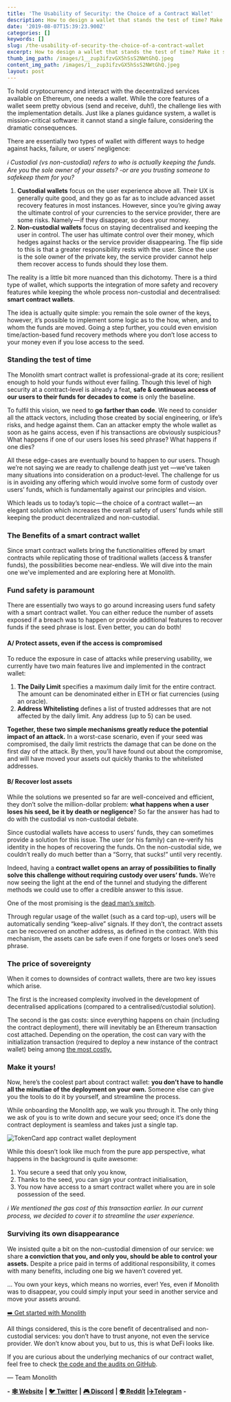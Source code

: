 ```yaml
---
title: 'The Usability of Security: the Choice of a Contract Wallet'
description: How to design a wallet that stands the test of time? Make it smarter!
date: '2019-08-07T15:39:23.900Z'
categories: []
keywords: []
slug: /the-usability-of-security-the-choice-of-a-contract-wallet
excerpt: How to design a wallet that stands the test of time? Make it smarter!
thumb_img_path: /images/1__zup3ifzvGX5hSsS2NWtGhQ.jpeg
content_img_path: /images/1__zup3ifzvGX5hSsS2NWtGhQ.jpeg
layout: post
---
```



To hold cryptocurrency and interact with the decentralized services available on Ethereum, one needs a wallet. While the core features of a wallet seem pretty obvious (send and receive, duh!), the challenge lies with the implementation details. Just like a planes guidance system, a wallet is mission-critical software: it cannot stand a single failure, considering the dramatic consequences.

There are essentially two types of wallet with different ways to hedge against hacks, failure, or users’ negligence:

_ℹ️ Custodial (vs non-custodial) refers to who is actually keeping the funds. Are you the sole owner of your assets? -or are you trusting someone to safekeep them for you?_

1.  **Custodial wallets** focus on the user experience above all. Their UX is generally quite good, and they go as far as to include advanced asset recovery features in most instances. However, since you’re giving away the ultimate control of your currencies to the service provider, there are some risks. Namely — if they disappear, so does your money.
2.  **Non-custodial wallets** focus on staying decentralised and keeping the user in control. The user has ultimate control over their money, which hedges against hacks or the service provider disappearing. The flip side to this is that a greater responsibility rests with the user. Since the user is the sole owner of the private key, the service provider cannot help them recover access to funds should they lose them.

The reality is a little bit more nuanced than this dichotomy. There is a third type of wallet, which supports the integration of more safety and recovery features while keeping the whole process non-custodial and decentralised: **smart contract wallets**.

The idea is actually quite simple: you remain the sole owner of the keys, however, it’s possible to implement some logic as to the how, when, and to whom the funds are moved. Going a step further, you could even envision time/action-based fund recovery methods where you don’t lose access to your money even if you lose access to the seed.

### Standing the test of time

The Monolith smart contract wallet is professional-grade at its core; resilient enough to hold your funds without ever failing. Though this level of high security at a contract-level is already a feat, **safe & continuous access of our users to their funds for decades to come** is only the baseline.

To fulfil this vision, we need to **go farther than code**. We need to consider all the attack vectors, including those created by social engineering, or life’s risks, and hedge against them. Can an attacker empty the whole wallet as soon as he gains access, even if his transactions are obviously suspicious? What happens if one of our users loses his seed phrase? What happens if one dies?

All these edge-cases are eventually bound to happen to our users. Though we’re not saying we are ready to challenge death just yet —we’ve taken many situations into consideration on a product-level. The challenge for us is in avoiding any offering which would involve some form of custody over users’ funds, which is fundamentally against our principles and vision.

Which leads us to today’s topic — the choice of a contract wallet — an elegant solution which increases the overall safety of users’ funds while still keeping the product decentralized and non-custodial.

### The Benefits of a smart contract wallet

Since smart contract wallets bring the functionalities offered by smart contracts while replicating those of traditional wallets (access & transfer funds), the possibilities become near-endless. We will dive into the main one we’ve implemented and are exploring here at Monolith.

### Fund safety is paramount

There are essentially two ways to go around increasing users fund safety with a smart contract wallet. You can either reduce the number of assets exposed if a breach was to happen or provide additional features to recover funds if the seed phrase is lost. Even better, you can do both!

#### A/ Protect assets, even if the access is compromised

To reduce the exposure in case of attacks while preserving usability, we currently have two main features live and implemented in the contract wallet:

1.  **The Daily Limit** specifies a maximum daily limit for the entire contract. The amount can be denominated either in ETH or fiat currencies (using an oracle).
2.  **Address Whitelisting** defines a list of trusted addresses that are not affected by the daily limit. Any address (up to 5) can be used.

**Together, these two simple mechanisms greatly reduce the potential impact of an attack.** In a worst-case scenario, even if your seed was compromised, the daily limit restricts the damage that can be done on the first day of the attack. By then, you’ll have found out about the compromise, and will have moved your assets out quickly thanks to the whitelisted addresses.

#### B/ Recover lost assets

While the solutions we presented so far are well-conceived and efficient, they don’t solve the million-dollar problem: **what happens when a user loses his seed, be it by death or negligence**? So far the answer has had to do with the custodial vs non-custodial debate.

Since custodial wallets have access to users’ funds, they can sometimes provide a solution for this issue. The user (or his family) can re-verify his identity in the hopes of recovering the funds. On the non-custodial side, we couldn’t really do much better than a “Sorry, that sucks!” until very recently.

Indeed, having a **contract wallet opens an array of possibilities to finally solve this challenge without requiring custody over users’ funds.** We’re now seeing the light at the end of the tunnel and studying the different methods we could use to offer a credible answer to this issue.

One of the most promising is the [dead man’s switch](https://blockonomi.com/cryptocurrency-inheritance/#Dead_Mans_Switch).

Through regular usage of the wallet (such as a card top-up), users will be automatically sending “keep-alive” signals. If they don’t, the contract assets can be recovered on another address, as defined in the contract. With this mechanism, the assets can be safe even if one forgets or loses one’s seed phrase.

### The price of sovereignty

When it comes to downsides of contract wallets, there are two key issues which arise.

The first is the increased complexity involved in the development of decentralised applications (compared to a centralised/custodial solution).

The second is the gas costs: since everything happens on chain (including the contract deployment), there will inevitably be an Ethereum transaction cost attached. Depending on the operation, the cost can vary with the initialization transaction (required to deploy a new instance of the contract wallet) being among [the most costly.](https://hackernoon.com/costs-of-a-real-world-ethereum-contract-2033511b3214)

### Make it yours!

Now, here’s the coolest part about contract wallet: **you don’t have to handle all the minutiae of the deployment on your own.** Someone else can give you the tools to do it by yourself, and streamline the process.

While onboarding the Monolith app, we walk you through it. The only thing we ask of you is to write down and secure your seed; once it’s done the contract deployment is seamless and takes just a single tap.

![TokenCard app contract wallet deployment](https://cdn-images-1.medium.com/max/800/1*ZRvdZFVobMr0vi051B3vCg.gif)

While this doesn’t look like much from the pure app perspective, what happens in the background is quite awesome:

1.  You secure a seed that only you know,
2.  Thanks to the seed, you can sign your contract initialisation,
3.  You now have access to a smart contract wallet where you are in sole possession of the seed.

_ℹ️ We mentioned the gas cost of this transaction earlier. In our current process, we decided to cover it to streamline the user experience._

### Surviving its own disappearance

We insisted quite a bit on the non-custodial dimension of our service: we share **a conviction that you, and only you, should be able to control your assets.** Despite a price paid in terms of additional responsibility, it comes with many benefits, including one big we haven’t covered yet.

… You own your keys, which means no worries, ever! Yes, even if Monolith was to disappear, you could simply input your seed in another service and move your assets around.

[➡️ Get started with Monolith](https://monolith.app.link/0Jvily1Co1)

All things considered, this is the core benefit of decentralised and non-custodial services: you don’t have to trust anyone, not even the service provider. We don’t know about you, but to us, this is what DeFi looks like.

If you are curious about the underlying mechanics of our contract wallet, feel free to check [the code and the audits on GitHub](https://github.com/tokencard/contracts).

— Team Monolith

**\-** [**🕸 Website**](https://monolith.xyz/) **|** [**🐦 Twitter**](https://twitter.com/monolith_web3) **|** [**🎮 Discord**](https://discord.gg/GN6gGEP) **|** [**👽 Reddit**](https://www.reddit.com/r/Monolith_Web3/) **|**[**✈️Telegram**](https://t.me/Monolith_Web3) **-**